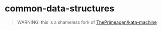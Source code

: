 # common-data-structures
 
> WARNING! this is a shameless fork of [ThePrimeagen/kata-machine](https://github.com/ThePrimeagen/kata-machine)

